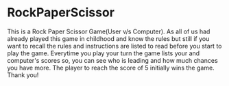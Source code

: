 # RockPaperScissor
This is a Rock Paper Scissor Game(User v/s Computer). As all of us had already played this game in childhood and know the rules but still if you want to recall the rules and instructions are listed to read before you start to play the game. 
Everytime you play your turn the game lists your and computer's scores so, you can see who is leading and how much chances you have more. 
The player to reach the score of 5 initially wins the game.
Thank you!
